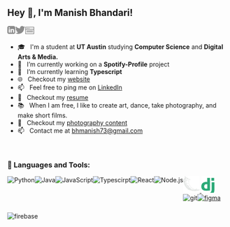 ## Hey 👋, I'm Manish Bhandari!

<a href='https://www.linkedin.com/in/bhandari-manish/'><img align='left' alt="linkedin" src="./assets/linkedin.svg" height='18px'/></a>
<a href='https://twitter.com/NooshBH'><img align='left' alt="twitter" src="./assets/twitter.svg" height='18px'/></a>
<a href='https://manishbh.com'><img alt="portfolio site" src="./assets/browser.svg" height='21px'/></a>

<!-- <img align="right" alt="GIF" src="https://raw.githubusercontent.com/rahul-jha98/rahul-jha98/main/techstack.gif" width="360px"/> -->

- 🎓 &nbsp; I'm a student at **UT Austin** studying **Computer Science** and **Digital Arts & Media.**
- 🔭 &nbsp; I’m currently working on a **Spotify-Profile** project
- 🌱 &nbsp; I’m currently learning **Typescript**
- 🌐 &nbsp; Checkout my [website](https://manishbh.com)
- 📫 &nbsp; Feel free to ping me on [LinkedIn](https://www.linkedin.com/in/bhandari-manish/)
- 📝 &nbsp; Checkout my [resume](https://manishbh.com/resume.pdf)
- 📚 &nbsp; When I am free, I like to create art, dance, take photography, and make short films.
- 📸 &nbsp; Checkout my [photography content](https://instagram.com/manishpicx)
- 📫 &nbsp; Contact me at bhmanish73@gmail.com

<br>

### 🔨 Languages and Tools:

<a href="https://www.python.org" target="_blank"><img align="left" alt="Python" height ="42px" src="https://raw.githubusercontent.com/rahul-jha98/github_readme_icons/main/language_and_tools/square/python/python.svg"></a>
<a href="https://www.java.com" target="_blank"><img align="left" alt="Java" height ="42px" src="https://raw.githubusercontent.com/rahul-jha98/github_readme_icons/main/language_and_tools/square/java/java.svg"></a>
<a href="https://developer.mozilla.org/en-US/docs/Web/JavaScript" target="_blank"> <img align="left" alt="JavaScript" height ="42px"  src="https://raw.githubusercontent.com/rahul-jha98/github_readme_icons/main/language_and_tools/square/javascript/javascript.svg"> </a>
<a href="https://www.typescriptlang.org/" target="_blank"><img align="left" alt="Typescirpt" height ="42px" src="https://raw.githubusercontent.com/rahul-jha98/github_readme_icons/main/language_and_tools/square/typescript/typescript.svg"></a>
<a href="https://reactjs.org/" target="_blank"> <img align="left" alt="React" height ="42px" src="https://raw.githubusercontent.com/rahul-jha98/github_readme_icons/main/language_and_tools/square/react/react.svg"></a>
<a href="https://nodejs.org" target="_blank"><img align="left" alt="Node.js" height ="42px" src="https://raw.githubusercontent.com/rahul-jha98/github_readme_icons/main/language_and_tools/square/node/node.svg"></a>
<a href="" target="_blank"> <img src="./assets/flask.svg" alt="flask" height='38px'/> </a>
<a href="" target="_blank"> <img src="./assets/django.svg" alt="django" height='38px'/> </a>
<a href="https://git-scm.com/" target="_blank"> <img src="https://raw.githubusercontent.com/rahul-jha98/github_readme_icons/main/language_and_tools/square/git-scm/git-scm.svg" align="left" alt="git" height='42px'/> </a>
<a href="https://www.figma.com/" target="_blank"> <img src="https://raw.githubusercontent.com/rahul-jha98/github_readme_icons/main/language_and_tools/square/figma/figma.svg" alt="figma" height='42px'/> </a>
<a href="https://firebase.google.com/" target="_blank"> <img align="left" src="https://raw.githubusercontent.com/rahul-jha98/github_readme_icons/main/language_and_tools/square/firebase/firebase.svg" alt="firebase" height ="42px"/> </a>

<br>

<!-- ### 📊 Github Stats

<a href='https://github.com/bhandari-manish/github-stats-transparent'>
  
![Stats Overview](https://raw.githubusercontent.com/manish-bhandari/github-stats-transparent/output/generated/overview.svg)
![Most Used Languages](https://raw.githubusercontent.com/rahul-jha98/github-stats-transparent/output/generated/languages.svg)

</a>

<br>

### 🛠️ My Projects

<a href="https://github.com/rahul-jha98/Artistify.ai" target="_blank"> <img alt="artistify" src="./projects/artistify.svg" height="68" align="left"> </a>
<a href="https://github.com/rahul-jha98/sheets-database" target="_blank"> <img alt="sheetsdatabase" src="./projects/sheetsdatabase.svg"  height="68" align="left"> </a>
<a href="https://github.com/rahul-jha98/README_icons" target="_blank"> <img alt="readmeicons" src="./projects/readmeicons.svg" height="68" align="left"> </a>
<a href="https://github.com/rahul-jha98/PasswordKeeper" target="_blank"> <img alt="passwordkeeper" src="./projects/passwordkeeper.svg" height="68" align="left"> </a> -->
